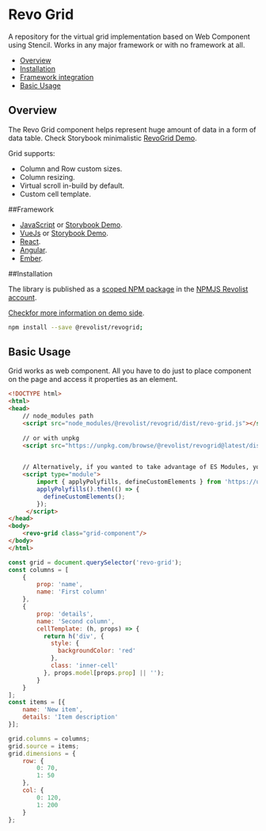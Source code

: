 # Revo Grid

A repository for the virtual grid implementation based on Web Component using Stencil.
Works in any major framework or with no framework at all.

* [Overview](#overview)
* [Installation](#installation)
* [Framework integration](#framework)
* [Basic Usage](#basic-usage)

## Overview

The Revo Grid component helps represent huge amount of data in a form of data table.
Check Storybook minimalistic [RevoGrid Demo](https://revolist.github.io/revogrid.demo.js).

Grid supports:

- Column and Row custom sizes.
- Column resizing.
- Virtual scroll in-build by default.
- Custom cell template.

##Framework

- [JavaScript](docs/vanilajs.md) or [Storybook Demo](https://revolist.github.io/revogrid.demo.js/?path=/docs/docs-getting-started-javascript--page).
- [VueJs](docs/vue.md) or [Storybook Demo](https://revolist.github.io/revogrid.demo.js/?path=/docs/docs-getting-started-vue--page).
- [React](docs/react.md).
- [Angular](docs/angular.md).
- [Ember](docs/ember.md).

##Installation

The library is published as a [scoped NPM package](https://docs.npmjs.com/misc/scope) in the [NPMJS Revolist account](https://www.npmjs.com/org/revolist).

[Checkfor more information on demo side](https://revolist.github.io/revogrid.demo.js/?path=/docs/docs-installing--page).


```bash
npm install --save @revolist/revogrid;
```

## Basic Usage

Grid works as web component. 
All you have to do just to place component on the page and access it properties as an element.

```html
<!DOCTYPE html>
<html>
<head>
    // node_modules path
    <script src="node_modules/@revolist/revogrid/dist/revo-grid.js"></script>
    
    // or with unpkg
    <script src="https://unpkg.com/browse/@revolist/revogrid@latest/dist/revo-grid.js"></script>
    

    // Alternatively, if you wanted to take advantage of ES Modules, you could include the components using an import statement. Note that in this scenario applyPolyfills is needed if you are targeting Edge or IE11.
    <script type="module">
        import { applyPolyfills, defineCustomElements } from 'https://unpkg.com/browse/@revolist/revogrid@latest/loader';
        applyPolyfills().then(() => {
          defineCustomElements();
        });
     </script>
</head>
<body>
    <revo-grid class="grid-component"/>
</body>
</html>
```


```javascript
const grid = document.querySelector('revo-grid');
const columns = [
    {
        prop: 'name',
        name: 'First column'
    },
    {
        prop: 'details',
        name: 'Second column',
        cellTemplate: (h, props) => {
          return h('div', {
            style: {
              backgroundColor: 'red'
            },
            class: 'inner-cell'
          }, props.model[props.prop] || '');
        }
    }
];
const items = [{
    name: 'New item',
    details: 'Item description'
}];

grid.columns = columns;
grid.source = items;
grid.dimensions = {
    row: {
        0: 70,
        1: 50
    },
    col: {
        0: 120,
        1: 200
    }
};
```


